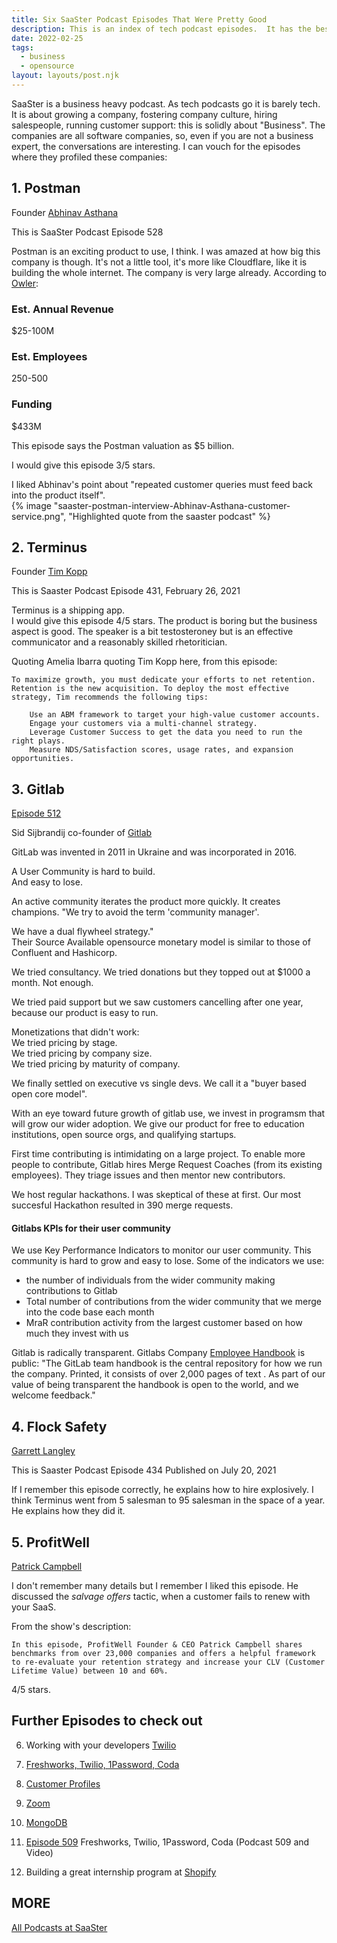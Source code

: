 ```yaml
---
title: Six SaaSter Podcast Episodes That Were Pretty Good
description: This is an index of tech podcast episodes.  It has the best interviews with founders of startups.
date: 2022-02-25
tags:
  - business
  - opensource
layout: layouts/post.njk
---
```


SaaSter is a business heavy podcast.  As tech podcasts go it is barely tech.  It is about growing a company, fostering company culture, hiring salespeople, running customer support: this is solidly about "Business". The companies are all software companies, so, even if you are not a business expert, the conversations are interesting.  I can vouch for the episodes where they profiled these companies:

## 1. Postman
Founder [Abhinav Asthana](https://www.saastr.com/building-a-5-6b-company-with-a-product-led-flywheel-with-postmans-ceo-abhinav-asthana-pod-528-video/)  
  
This is SaaSter Podcast Episode 528  
  
Postman is an exciting product to use, I think. I was amazed at how big this company is though. It's not a little tool, it's more like Cloudflare, like it is building the whole internet.  The company is very large already. According to [Owler](https://www.owler.com/company/postman2):
### Est. Annual Revenue
$25-100M
### Est. Employees
250-500
### Funding
$433M

This episode says the Postman valuation as $5 billion.  
  
I would give this episode 3/5 stars.  
  
I liked Abhinav's point about "repeated customer queries must feed back into the product itself".  
{% image "saaster-postman-interview-Abhinav-Asthana-customer-service.png", "Highlighted quote from the saaster podcast" %}

## 2. Terminus
Founder [Tim Kopp](https://www.saastr.com/the-playbook-to-boosting-net-retention-quickly-with-terminus/)  
  
This is Saaster Podcast Episode 431, February 26, 2021  

Terminus is a shipping app.  
I would give this episode 4/5 stars. The product is boring but the business aspect is good.  The speaker is a bit testosteroney but is an effective communicator and a reasonably skilled rhetoritician.  

Quoting Amelia Ibarra quoting Tim Kopp here, from this episode:

```
To maximize growth, you must dedicate your efforts to net retention. Retention is the new acquisition. To deploy the most effective strategy, Tim recommends the following tips:

    Use an ABM framework to target your high-value customer accounts.
    Engage your customers via a multi-channel strategy.
    Leverage Customer Success to get the data you need to run the right plays.
    Measure NDS/Satisfaction scores, usage rates, and expansion opportunities.

```


    
## 3. Gitlab  
[Episode 512](https://www.saastr.com/how-to-innovate-faster-with-community-insights-from-gitlab/)

Sid Sijbrandij co-founder of [Gitlab]()  
  
GitLab was invented in 2011 in Ukraine and was incorporated in 2016.  
  
A User Community is hard to build.  
And easy to lose.  
  

An active community iterates the product more quickly. It creates champions. "We try to avoid the term 'community manager'. 
  
We have a dual flywheel strategy."  
Their Source Available opensource monetary model is similar to those of Confluent and Hashicorp.  

We tried consultancy.  We tried donations but they topped out at $1000 a month.  Not enough.  
  
We tried paid support but we saw customers cancelling after one year, because our product is easy to run.  
  
Monetizations that didn't work:  
We tried pricing by stage.   
We tried pricing by company size.  
We tried pricing by maturity of company.  

We finally settled on executive vs single devs.  We call it a "buyer based open core model".  

With an eye toward future growth of gitlab use, we invest in programsm that will grow our wider adoption.  We give our product for free to education institutions, open source orgs, and qualifying startups. 

First time contributing is intimidating on a large project. To enable more people to contribute, Gitlab hires Merge Request Coaches (from its existing employees).  They triage issues and then mentor new contributors.  
  


We host regular hackathons. I was skeptical of these at first.  Our most succesful Hackathon resulted in 390 merge requests.

#### Gitlabs KPIs for their user community
We use Key Performance Indicators to monitor our user community. This community is hard to grow and easy to lose.  Some of the indicators we use:
* the number of individuals from the wider community making contributions to Gitlab
* Total number of contributions from the wider community that we merge into the code base each month 
* MraR contribution activity from the largest customer based on how much they invest with us
  
Gitlab is radically transparent. Gitlabs Company [Employee Handbook](https://about.gitlab.com/handbook/) is public: "The GitLab team handbook is the central repository for how we run the company. Printed, it consists of over 2,000 pages of text . As part of our value of being transparent the handbook is open to the world, and we welcome feedback."  


## 4. Flock Safety

[Garrett Langley](https://www.saastr.com/building-a-sales-organization-from-0-to-100-with-flock-safety/)  

This is Saaster Podcast Episode 434  Published on July 20, 2021   
  

If I remember this episode correctly, he explains how to hire explosively. I think Terminus went from 5 salesman to 95 salesman in the space of a year. He explains how they did it. 

## 5. ProfitWell

[Patrick Campbell](https://www.saastr.com/saastr-podcast-429-with-profitwell-founder-ceo-patrick-campbell-the-current-state-of-saas-companies-subscriptions-and-retention-in-2021/)
   
I don't remember many details but I remember I liked this episode. He discussed the *salvage offers* tactic, when a customer fails to renew with your SaaS.

From the show's description:

```
In this episode, ProfitWell Founder & CEO Patrick Campbell shares benchmarks from over 23,000 companies and offers a helpful framework to re-evaluate your retention strategy and increase your CLV (Customer Lifetime Value) between 10 and 60%.
```
4/5 stars. 

  

## Further Episodes to check out  

6. Working with your developers [Twilio](https://www.saastr.com/how-to-collaborate-manage-and-work-with-developers-featuring-jeff-lawson-twilio/)  

7. [Freshworks, Twilio, 1Password, Coda](https://www.saastr.com/adding-outbound-sales-marketing-to-a-product-led-growth-engine/)  
  
8. [Customer Profiles](https://www.saastr.com/saastr-podcast-457-and-video-building-your-ideal-customer-profile/)  
  
9. [Zoom](https://www.saastr.com/saastr-podcast-437-5-interesting-learnings-on-zoom-at-4b-with-saastr-ceo-jason-lemkin/)  

10. [MongoDB](https://www.saastr.com/how-sales-and-product-really-should-work-together-with-javier-molina-vp-corporate-sales-americas-mongodb-and-sahir-azam-chief-product-officer-mongodb/)   
  
11. [Episode 509](https://www.saastr.com/adding-outbound-sales-marketing-to-a-product-led-growth-engine/)  Freshworks, Twilio, 1Password, Coda (Podcast 509 and Video)

12. Building a great internship program at [Shopify](https://www.saastr.com/how-to-build-a-great-intern-program-from-scratch-with-shopify/)  

## MORE
  
[All Podcasts at SaaSter](https://www.saastr.com/category/featured-podcasts/page/2/)  


